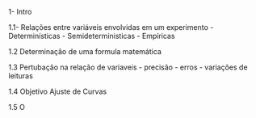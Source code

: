 
1- Intro

1.1- Relações entre variáveis envolvidas em um experimento
	 - Determinísticas
	 - Semideterministicas
	 - Empíricas

1.2 Determinação de uma formula matemática

1.3 Pertubação na relação de variaveis
	- precisão
	- erros
	- variações de leituras

1.4 Objetivo Ajuste de Curvas

1.5 O 

